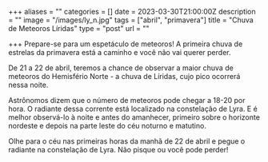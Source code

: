 +++
aliases = ""
categories = []
date = 2023-03-30T21:00:00Z
description = ""
image = "/images/ly_n.jpg"
tags = ["abril", "primavera"]
title = "Chuva de Meteoros Líridas"
type = "post"
url = ""

+++
Prepare-se para um espetáculo de meteoros! A primeira chuva de estrelas da primavera está a caminho e você não vai querer perder.

De 21 a 22 de abril, teremos a chance de observar a maior chuva de meteoros do Hemisfério Norte - a chuva de Líridas, cujo pico ocorrerá nessa noite.

Astrônomos dizem que o número de meteoros pode chegar a 18-20 por hora. O radiante dessa corrente está localizado na constelação de Lyra. E é melhor observá-lo à noite e antes do amanhecer, primeiro sobre o horizonte nordeste e depois na parte leste do céu noturno e matutino.

Olhe para o céu nas primeiras horas da manhã de 22 de abril e pegue o radiante na constelação de Lyra. Não pisque ou você pode perder!